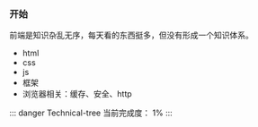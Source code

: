 ### 开始

前端是知识杂乱无序，每天看的东西挺多，但没有形成一个知识体系。

-   html
-   css
-   js
-   框架
-   浏览器相关：缓存、安全、http

::: danger
Technical-tree 当前完成度： 1%
:::
